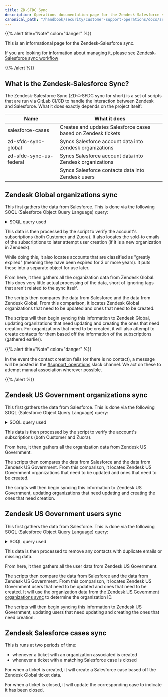 ```yaml
---
title: ZD-SFDC Sync
description: Operations documentation page for the Zendesk-Salesforce sync
canonical_path: "/handbook/security/customer-support-operations/docs/zendesk/zd-sfdc-sync"
---
```


{{% alert title="Note" color="danger" %}}

This is an informational page for the Zendesk-Salesforce sync.

If you are looking for information about managing it, please see [Zendesk-Salesforce sync workflow](../../workflows/zendesk/zd-sfdc-sync)

{{% /alert %}}

## What is the Zendesk-Salesforce Sync?

The Zendesk-Salesforce Sync (ZD<>SFDC sync for short) is a set of scripts that
are run via GitLab CI/CD to handle the interaction between Zendesk and
Salesforce. What it does exactly depends on the project itself:

| Name                    | What it does |
|-------------------------|--------------|
| salesforce-cases | Creates and updates Salesforce cases based on Zendesk tickets |
| zd-sfdc-sync-global | Syncs Salesforce account data into Zendesk organizations |
| zd-sfdc-sync-us-federal | Syncs Salesforce account data into Zendesk organizations |
| | Syncs Salesforce contacts data into Zendesk users |

## Zendesk Global organizations sync

This first gathers the data from Salesforce. This is done via the following SOQL (Salesforce Object Query Language) query:

<details>
<summary>SOQL query used</summary>

```sql
SELECT
  Account_ID_18__c,
  Name,
  Type,
  Ultimate_Parent_Sales_Segment_Employees__c,
  Account_Owner_Calc__c,
  Technical_Account_Manager_Name__c,
  GS_Health_Score_Color__c,
  Restricted_Account__c,
  Solutions_Architect_Lookup__r.Name,
  Account_Demographics_Geo__c,
  Latest_Sold_To_Contact__r.Email,
  Latest_Sold_To_Contact__r.Name,
  Partner_Track__c,
  Partners_Partner_Type__c,
  Support_Hold__c,
  Account_Risk_Level__c,
  Support_Instance__c,
  (
    SELECT
      Id,
      Name,
      Zuora__ProductName__c,
      Zuora__EffectiveEndDate__c,
      Zuora__Quantity__c,
      Zuora__TotalContractValue__c,
      Subscription_Status__c
    FROM Zuora__R00N40000001lGjTEAU__r
    WHERE
      Zuora__EffectiveEndDate__c != NULL
  ),
  (
    SELECT
      Name,
      Zuora__SoldToWorkEmail__c
    FROM Zuora__R00N40000001kyLcEAI__r
    WHERE
      IsDeleted = false
    ORDER BY CreatedDate ASC
    LIMIT 1
  )
FROM Account
WHERE
  Type != 'Prospect' AND
  (
    Type IN ('Customer', 'Former Customer') OR
    (
      Type = 'Partner' AND
      Partners_Partner_Status__c IN ('Authorized', 'Former') AND
      Partners_Partner_Type__c IN ('Alliance', 'Channel') AND
      Partner_Track__c IN ('Open', 'Select', 'Technology')
    )
  )
```

</details>

This data is then processed by the script to verify the account's subscriptions (both Customer and Zuora). It also locates the sold-to emails of the subscriptions to later attempt user creation (if it is a new organization in Zendesk).

While doing this, it also locates accounts that are classified as "greatly expired" (meaning they have been expired for 3 or more years). It puts these into a separate object for use later.

From here, it then gathers all the organization data from Zendesk Global. This does very little actual processing of the data, short of ignoring tags that aren't related to the sync itself.

The scripts then compares the data from Salesforce and the data from Zendesk Global. From this comparison, it locates Zendesk Global organizations that need to be updated and ones that need to be created.

The scripts will then begin syncing this information to Zendesk Global, updating organizations that need updating and creating the ones that need creation. For organizations that need to be created, it will also attempt to create contacts for them based off the information of the subscriptions (gathered earlier).

{{% alert title="Note" color="danger" %}}

In the event the contact creation fails (or there is no contact), a message will be posted in the [#support_operations](https://gitlab.enterprise.slack.com/archives/C018ZGZAMPD) slack channel. We act on these to attempt manual association wherever possible.

{{% /alert %}}

## Zendesk US Government organizations sync

This first gathers the data from Salesforce. This is done via the following SOQL (Salesforce Object Query Language) query:

<details>
<summary>SOQL query used</summary>

```sql
SELECT
  Account_ID_18__c,
  Name,
  Ultimate_Parent_Sales_Segment_Employees__c,
  Account_Owner_Calc__c,
  Technical_Account_Manager_Name__c,
  GS_Health_Score_Color__c,
  Restricted_Account__c,
  Solutions_Architect_Lookup__r.Name,
  Support_Hold__c,
  Support_Instance__c,
  (
    SELECT
      Id,
      Name,
      Zuora__ProductName__c,
      Zuora__EffectiveEndDate__c,
      Zuora__Quantity__c,
      Zuora__TotalContractValue__c,
      Subscription_Status__c
    FROM Zuora__R00N40000001lGjTEAU__r
  )
FROM Account
WHERE
  Id IN
    (
      SELECT
        Zuora__Account__c
      FROM Zuora__SubscriptionProductCharge__c
      WHERE
        Subscription_Status__c = 'Active' AND
        Zuora__EffectiveEndDate__c >= #{(Date.today - 91.days).iso8601} AND
        (
          Name IN (
            '12x5 US Citizen Support - 1 Year',
            '12x5 US Citizen Support - 2 Year',
            '12x5 US Citizen Support - 3 Year',
            '12x5 US Citizen Support - Monthly',
            '24x7 US Citizen Support - 1 Year',
            '24x7 US Citizen Support - 2 Year',
            '24x7 US Citizen Support - 3 Year',
            '24x7 US Citizen Support - Monthly',
            'GitLab Dedicated for US Public Sector - Ultimate - 1 Year',
            'GitLab Dedicated for US Public Sector - Ultimate - 2 Year',
            'GitLab Dedicated for US Public Sector - Ultimate - 3 Year',
            'GitLab Dedicated for US Public Sector - Ultimate - Monthly'
          ) OR
          Zuora__Account__r.Support_Instance__c = 'federal-support'
        )
    )
```

</details>

This data is then processed by the script to verify the account's subscriptions (both Customer and Zuora).

From here, it then gathers all the organization data from Zendesk US Government.

The scripts then compares the data from Salesforce and the data from Zendesk US Government. From this comparison, it locates Zendesk US Government organizations that need to be updated and ones that need to be created.

The scripts will then begin syncing this information to Zendesk US Government, updating organizations that need updating and creating the ones that need creation.

## Zendesk US Government users sync

This first gathers the data from Salesforce. This is done via the following SOQL (Salesforce Object Query Language) query:

<details>
<summary>SOQL query used</summary>

```sql
SELECT
  Name,
  Email,
  Account.Account_ID_18__c,
  Account.Name
FROM Contact
WHERE
  Inactive_Contact__c = false AND
  Name != '' AND
  Email != '' AND
  Role__c INCLUDES ('Gitlab Admin') AND
  (
    NOT Email LIKE '%gitlab.com'
  ) AND
  Account.Type IN ('Customer', 'Former Customer') AND
  AccountId IN (
    SELECT
      Zuora__Account__c
    FROM Zuora__SubscriptionProductCharge__c
    WHERE
      Subscription_Status__c = 'Active' AND
      Zuora__EffectiveEndDate__c >= #{(Date.today - 91.days).iso8601} AND
      (
        Name IN (
          '12x5 US Citizen Support - 1 Year',
          '12x5 US Citizen Support - 2 Year',
          '12x5 US Citizen Support - 3 Year',
          '12x5 US Citizen Support - Monthly',
          '24x7 US Citizen Support - 1 Year',
          '24x7 US Citizen Support - 2 Year',
          '24x7 US Citizen Support - 3 Year',
          '24x7 US Citizen Support - Monthly',
          'GitLab Dedicated for US Public Sector - Ultimate - 1 Year',
          'GitLab Dedicated for US Public Sector - Ultimate - 2 Year',
          'GitLab Dedicated for US Public Sector - Ultimate - 3 Year',
          'GitLab Dedicated for US Public Sector - Ultimate - Monthly'
        ) OR
        Zuora__Account__r.Support_Instance__c = 'federal-support'
      )
  )
```

</details>

This data is then processed to remove any contacts with duplicate emails or missing data.

From here, it then gathers all the user data from Zendesk US Government.

The scripts then compare the data from Salesforce and the data from Zendesk US Government. From this comparison, it locates Zendesk US Government users that need to be updated and ones that need to be created. It will use the organization data from the
[Zendesk US Government organizations sync](#zendesk-us-government-organizations-sync) to determine the organization ID.

The scripts will then begin syncing this information to Zendesk US Government, updating users that need updating and creating the ones that need creation.

## Zendesk Salesforce cases sync

This is runs at two periods of time:

- whenever a ticket with an organization associated is created
- whenever a ticket with a matching Salesforce case is closed

For when a ticket is created, it will create a Salesforce case based off the Zendesk Global ticket data.

For when a ticket is closed, it will update the corresponding case to indicate it has been closed.
